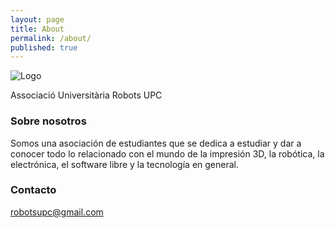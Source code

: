 ```yaml
---
layout: page
title: About
permalink: /about/
published: true
---
```



![Logo]({{site.baseurl}}//robotsupc-logo.png)

Associació Universitària Robots UPC

### Sobre nosotros

Somos una asociación de estudiantes que se dedica a estudiar y dar a conocer todo lo relacionado con el mundo de la impresión 3D, la robótica, la electrónica, el software libre y la tecnología en general.


### Contacto

[robotsupc@gmail.com](mailto:robotsupc@gmail.com)
